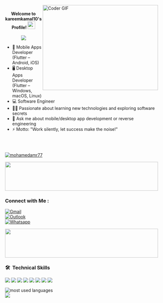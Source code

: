 <img align="right" src="https://media.giphy.com/media/SWoSkN6DxTszqIKEqv/giphy.gif" alt="Coder GIF" width="380" height="280">

<h4 align="center">
  Welcome to kareemkamal10's Profile!
  <img src="https://media.giphy.com/media/hvRJCLFzcasrR4ia7z/giphy.gif" width="25">
</h4>

<!-- Typing SVG by DenverCoder1 -->
<p align="center">
  <img src="https://readme-typing-svg.herokuapp.com/?lines=Software%20App%20Developer;Mobile%20App%20Developer;Desktop%20App%20Developer&font=Fira%20Code:bold&center=true&width=550&height=60&color=00ffff&vCenter=true&size=26&stroke=ffffff&strokeWidth=1">
</p>


- 🏢 Mobile Apps Developer (Flutter – Android, iOS)  
- 🖥️ Desktop Apps Developer (Flutter – Windows, macOS, Linux)  
- 💻 Software Engineer  
- 👨‍💻 Passionate about learning new technologies and exploring software secrets  
- 💬 Ask me about mobile/desktop app development or reverse engineering  
- ⚡ Motto: "Work silently, let success make the noise!"  

<br/><br/> 
  <p align="left"> <a href="https://github.com/ryo-ma/github-profile-trophy"><img src="https://github-profile-trophy.vercel.app/?username=kareemkamal10" alt="mohamedamr77" /></a> </p>

<img align="center" src="https://github.com/Govindv7555/Govindv7555/blob/main/49e76e0596857673c5c80c85b84394c1.gif" width=100% height=95px>

### Connect with Me :

[![Gmail](https://img.shields.io/badge/Gmail-D14836?style=for-the-badge&logo=gmail&logoColor=white)](mailto:kareemkamal500@gmail.com)  
[![Outlook](https://img.shields.io/badge/Outlook-0078D4?style=for-the-badge&logo=microsoft-outlook&logoColor=white)](mailto:kareemkamal500@outlook.com)  
[![Whatsapp](https://img.shields.io/badge/Whatsapp-25D366?style=for-the-badge&logo=whatsapp&logoColor=white)](https://api.whatsapp.com/send?phone=+201002428918)  

<img align="center" src="https://github.com/Govindv7555/Govindv7555/blob/main/49e76e0596857673c5c80c85b84394c1.gif" width= 100% height=95px>

### 🛠 &nbsp;Technical Skills

<p align="left">  
  <img src="https://readme-components.vercel.app/api?component=logo&fill=black&logo=flutter&animation=spin&svgfill=15d8fe">
  <img src="https://readme-components.vercel.app/api?component=logo&fill=black&logo=firebase&svgfill=ffa611">
  <img src="https://readme-components.vercel.app/api?component=logo&fill=black&logo=android&svgfill=3ddc84">
  <img src="https://readme-components.vercel.app/api?component=logo&fill=black&logo=ios&svgfill=ffffff">
  <img src="https://readme-components.vercel.app/api?component=logo&fill=black&logo=githubactions&svgfill=2088ff">
  <img src="https://readme-components.vercel.app/api?component=logo&fill=black&logo=git&svgfill=659b60">
  <img src="https://readme-components.vercel.app/api?component=logo&fill=black&logo=github&svgfill=df5c43">
  <img src="https://readme-components.vercel.app/api?component=logo&fill=black&logo=windows&svgfill=f6df1c">
</p>

<img align="left" src="https://github-readme-stats.vercel.app/api/top-langs?username=kareemkamal10&show_icons=true&locale=en&layout=compact&theme=radical" alt="most used languages" />

<br>

<a href="https://komarev.com/ghpvc/?username=kareemkamal10&style=for-the-badge">
    <img src="https://komarev.com/ghpvc/?username=kareemkamal10&style=for-the-badge">
</a>
